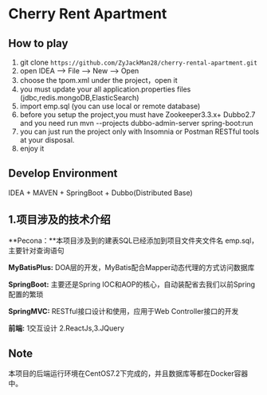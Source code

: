 # Cherry Rent Apartment

## **How to play**

1. git clone `https://github.com/ZyJackMan28/cherry-rental-apartment.git`
2. open IDEA -->  File  -->  New  --> Open 
3. choose the tpom.xml under the project，open it
4. you must update your all application.properties files (jdbc,redis.mongoDB,ElasticSearch)
5. import emp.sql (you can use local or remote database)
6. before you setup the project,you must have Zookeeper3.3.x+ Dubbo2.7 and you need run mvn --projects dubbo-admin-server spring-boot:run
7. you can just run the project only with Insomnia  or Postman RESTful tools at your disposal.
8. enjoy it

## Develop Environment

IDEA + MAVEN + SpringBoot + Dubbo(Distributed Base) 

## 1.项目涉及的技术介绍

**Pecona：**本项目涉及到的建表SQL已经添加到项目文件夹文件名 emp.sql，主要针对查询语句

**MyBatisPlus:** DOA层的开发，MyBatis配合Mapper动态代理的方式访问数据库

**SpringBoot:** 主要还是Spring IOC和AOP的核心，自动装配省去我们以前Spring配置的繁琐

**SpringMVC:** RESTful接口设计和使用，应用于Web Controller接口的开发

**前端:**  1交互设计 2.ReactJs,3.JQuery

## Note

本项目的后端运行环境在CentOS7.2下完成的，并且数据库等都在Docker容器中。



